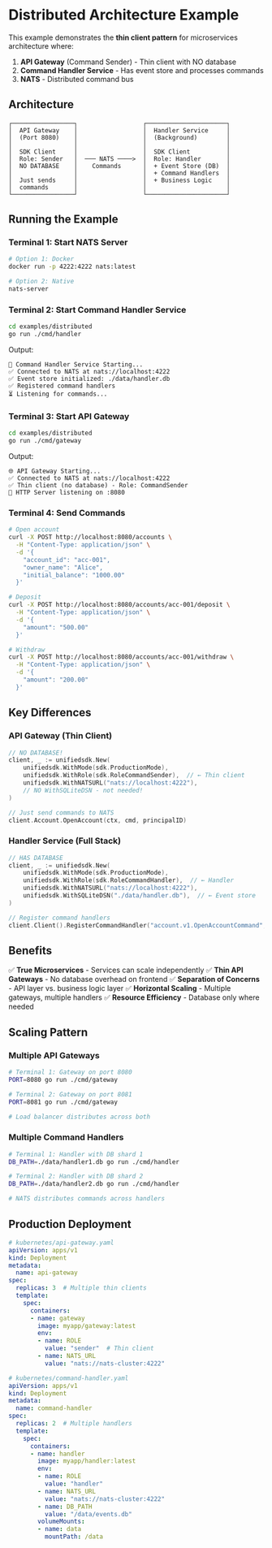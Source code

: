 # Distributed Architecture Example

This example demonstrates the **thin client pattern** for microservices architecture where:

1. **API Gateway** (Command Sender) - Thin client with NO database
2. **Command Handler Service** - Has event store and processes commands
3. **NATS** - Distributed command bus

## Architecture

```
┌─────────────────┐                  ┌──────────────────────┐
│  API Gateway    │                  │  Handler Service     │
│  (Port 8080)    │                  │  (Background)        │
│                 │                  │                      │
│  SDK Client     │                  │  SDK Client          │
│  Role: Sender   │  ─── NATS ────>  │  Role: Handler       │
│  NO DATABASE    │    Commands      │  + Event Store (DB)  │
│                 │                  │  + Command Handlers  │
│  Just sends     │                  │  + Business Logic    │
│  commands       │                  │                      │
└─────────────────┘                  └──────────────────────┘
```

## Running the Example

### Terminal 1: Start NATS Server
```bash
# Option 1: Docker
docker run -p 4222:4222 nats:latest

# Option 2: Native
nats-server
```

### Terminal 2: Start Command Handler Service
```bash
cd examples/distributed
go run ./cmd/handler
```

Output:
```
🔧 Command Handler Service Starting...
✅ Connected to NATS at nats://localhost:4222
✅ Event store initialized: ./data/handler.db
✅ Registered command handlers
⏳ Listening for commands...
```

### Terminal 3: Start API Gateway
```bash
cd examples/distributed
go run ./cmd/gateway
```

Output:
```
🌐 API Gateway Starting...
✅ Connected to NATS at nats://localhost:4222
✅ Thin client (no database) - Role: CommandSender
🚀 HTTP Server listening on :8080
```

### Terminal 4: Send Commands
```bash
# Open account
curl -X POST http://localhost:8080/accounts \
  -H "Content-Type: application/json" \
  -d '{
    "account_id": "acc-001",
    "owner_name": "Alice",
    "initial_balance": "1000.00"
  }'

# Deposit
curl -X POST http://localhost:8080/accounts/acc-001/deposit \
  -H "Content-Type: application/json" \
  -d '{
    "amount": "500.00"
  }'

# Withdraw
curl -X POST http://localhost:8080/accounts/acc-001/withdraw \
  -H "Content-Type: application/json" \
  -d '{
    "amount": "200.00"
  }'
```

## Key Differences

### API Gateway (Thin Client)
```go
// NO DATABASE!
client, _ := unifiedsdk.New(
    unifiedsdk.WithMode(sdk.ProductionMode),
    unifiedsdk.WithRole(sdk.RoleCommandSender),  // ← Thin client
    unifiedsdk.WithNATSURL("nats://localhost:4222"),
    // NO WithSQLiteDSN - not needed!
)

// Just send commands to NATS
client.Account.OpenAccount(ctx, cmd, principalID)
```

### Handler Service (Full Stack)
```go
// HAS DATABASE
client, _ := unifiedsdk.New(
    unifiedsdk.WithMode(sdk.ProductionMode),
    unifiedsdk.WithRole(sdk.RoleCommandHandler),  // ← Handler
    unifiedsdk.WithNATSURL("nats://localhost:4222"),
    unifiedsdk.WithSQLiteDSN("./data/handler.db"),  // ← Event store
)

// Register command handlers
client.Client().RegisterCommandHandler("account.v1.OpenAccountCommand", handler)
```

## Benefits

✅ **True Microservices** - Services can scale independently
✅ **Thin API Gateways** - No database overhead on frontend
✅ **Separation of Concerns** - API layer vs. business logic layer
✅ **Horizontal Scaling** - Multiple gateways, multiple handlers
✅ **Resource Efficiency** - Database only where needed

## Scaling Pattern

### Multiple API Gateways
```bash
# Terminal 1: Gateway on port 8080
PORT=8080 go run ./cmd/gateway

# Terminal 2: Gateway on port 8081
PORT=8081 go run ./cmd/gateway

# Load balancer distributes across both
```

### Multiple Command Handlers
```bash
# Terminal 1: Handler with DB shard 1
DB_PATH=./data/handler1.db go run ./cmd/handler

# Terminal 2: Handler with DB shard 2
DB_PATH=./data/handler2.db go run ./cmd/handler

# NATS distributes commands across handlers
```

## Production Deployment

```yaml
# kubernetes/api-gateway.yaml
apiVersion: apps/v1
kind: Deployment
metadata:
  name: api-gateway
spec:
  replicas: 3  # Multiple thin clients
  template:
    spec:
      containers:
      - name: gateway
        image: myapp/gateway:latest
        env:
        - name: ROLE
          value: "sender"  # Thin client
        - name: NATS_URL
          value: "nats://nats-cluster:4222"
```

```yaml
# kubernetes/command-handler.yaml
apiVersion: apps/v1
kind: Deployment
metadata:
  name: command-handler
spec:
  replicas: 2  # Multiple handlers
  template:
    spec:
      containers:
      - name: handler
        image: myapp/handler:latest
        env:
        - name: ROLE
          value: "handler"
        - name: NATS_URL
          value: "nats://nats-cluster:4222"
        - name: DB_PATH
          value: "/data/events.db"
        volumeMounts:
        - name: data
          mountPath: /data
```
